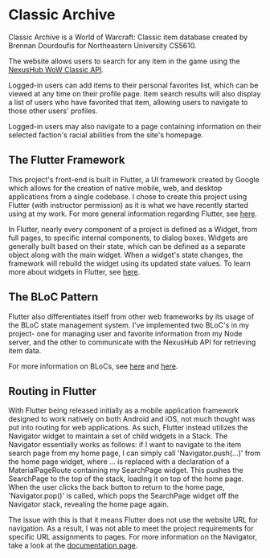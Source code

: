 # Classic Archive

Classic Archive is a World of Warcraft: Classic item database created by Brennan Dourdoufis for Northeastern University CS5610.

The website allows users to search for any item in the game using the [NexusHub WoW Classic API](https://nexushub.co/developers/api).

Logged-in users can add items to their personal favorites list, which can be viewed at any time on their profile page. Item search results will also display a list of users who have favorited that item, allowing users to navigate to those other users' profiles. 

Logged-in users may also navigate to a page containing information on their selected faction's racial abilities from the site's homepage.

## The Flutter Framework

This project's front-end is built in Flutter, a UI framework created by Google which allows for the creation of native mobile, web, and desktop applications from a single codebase. I chose to create this project using Flutter (with instructor permission) as it is what we have recently started using at my work. For more general information regarding Flutter, see [here](https://flutter.dev/).

In Flutter, nearly every component of a project is defined as a Widget, from full pages, to specific internal components, to dialog boxes. Widgets are generally built based on their state, which can be defined as a separate object along with the main widget. When a widget's state changes, the framework will rebuild the widget using its updated state values. To learn more about widgets in Flutter, see [here](https://flutter.dev/docs/development/ui/widgets-intro).

## The BLoC Pattern
Flutter also differentiates itself from other web frameworks by its usage of the BLoC state management system. I've implemented two BLoC's in my project- one for managing user and favorite information from my Node server, and the other to communicate with the NexusHub API for retrieving item data.

For more information on BLoCs, see [here](https://www.raywenderlich.com/4074597-getting-started-with-the-bloc-pattern) and [here](https://www.didierboelens.com/2018/08/reactive-programming-streams-bloc/).

## Routing in Flutter
With Flutter being released initially as a mobile application framework designed to work natively on both Android and iOS, not much thought was put into routing for web applications. As such, Flutter instead utilizes the Navigator widget to maintain a set of child widgets in a Stack. The Navigator essentially works as follows: if I want to navigate to the item search page from my home page, I can simply call 'Navigator.push(...)' from the home page widget, where ... is replaced with a declaration of a MaterialPageRoute containing my SearchPage widget. This pushes the SearchPage to the top of the stack, loading it on top of the home page. When the user clicks the back button to return to the home page, 'Navigator.pop()' is called, which pops the SearchPage widget off the Navigator stack, revealing the home page again.

The issue with this is that it means Flutter does not use the website URL for navigation. As a result, I was not able to meet the project requirements for specific URL assignments to pages. For more information on the Navigator, take a look at the [documentation page](https://api.flutter.dev/flutter/widgets/Navigator-class.html).